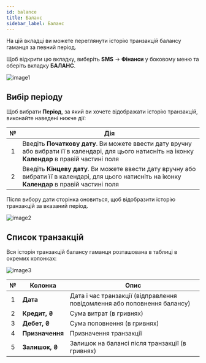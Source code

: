 ```yaml
---
id: balance
title: Баланс
sidebar_label: Баланс
---
```


На цій вкладці ви можете переглянути історію транзакцій балансу гаманця за певний період.

Щоб відкрити цю вкладку, виберіть **SMS** → **Фінанси** у боковому меню та оберіть вкладку **БАЛАНС**.

![image1](/img/uk/client_finances_balance/image1.png)

## Вибір періоду

Щоб вибрати **Період**, за який ви хочете відображати історію транзакцій, виконайте наведені нижче дії:

|  №  | Дія |
| :-: | --- |
| 1 | Введіть **Початкову дату**. Ви можете ввести дату вручну або вибрати її в календарі, для цього натисніть на іконку **Календар** в правій частині поля |
| 2 | Введіть **Кінцеву дату**. Ви можете ввести дату вручну або вибрати її в календарі, для цього натисніть на іконку **Календар** в правій частині поля |

Після вибору дати сторінка оновиться, щоб відобразити історію транзакцій за вказаний період.

![image2](/img/uk/client_finances_balance/image2.png)

## Список транзакцій

Вся історія транзакцій балансу гаманця розташована в таблиці в окремих колонках:

![image3](/img/uk/client_finances_balance/image3.png)

|  №  | Колонка | Опис |
| :-: | ------- | ---- |
| 1 | **Дата** | Дата і час транзакції (відправлення повідомлення або поповнення балансу) |
| 2 | **Кредит, ₴** | Сума витрат (в гривнях) |
| 3 | **Дебет, ₴** | Сума поповнення (в гривнях) |
| 4 | **Призначення** | Призначення транзакції |
| 5 | **Залишок, ₴** | Залишок на балансі після транзакції (в гривнях) |

